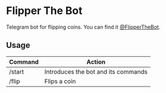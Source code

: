 # Flipper The Bot
Telegram bot for flipping coins. You can find it [@FlipperTheBot](https://t.me/FlipperTheBot).

## Usage

| Command | Action                              |
|---------|-------------------------------------|
| /start  | Introduces the bot and its commands |
| /flip   | Flips a coin                        |
